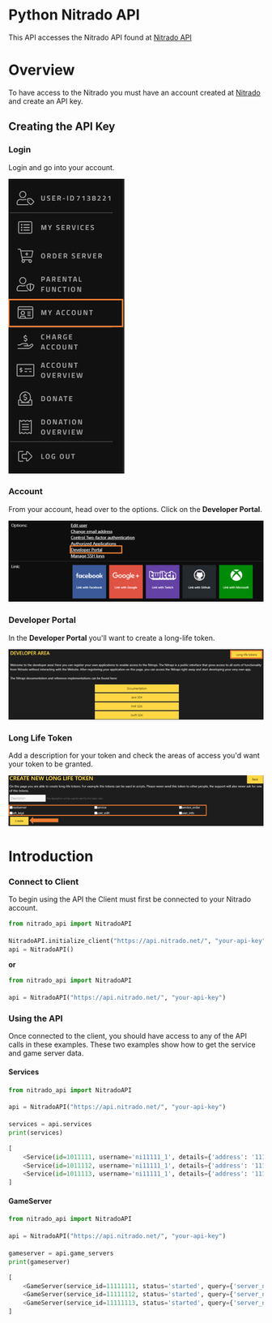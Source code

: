 # Python Nitrado API


This API accesses the Nitrado API found at [Nitrado API](https://api.nitrado.net/)


# Overview

To have access to the Nitrado you must have an account created at [Nitrado](https://server.nitrado.net/)
and create an API key.

## Creating the API Key
### Login
Login and go into your account.

<img src="./images/dropdown.png" alt="login" /><br />

### Account
From your account, head over to the options. Click on the
**Developer Portal**.

<img src="./images/account.png" alt="account" /><br />

### Developer Portal
In the **Developer Portal** you'll want to create a long-life token.

<img src="./images/developer.png" alt="developer"/><br />


### Long Life Token
Add a description for your token and check the areas of access you'd
want your token to be granted.

<img src="./images/token.png" alt="token" /><br />


# Introduction

### Connect to Client
To begin using the API the Client must first be connected to your Nitrado account.

```python
from nitrado_api import NitradoAPI

NitradoAPI.initialize_client("https://api.nitrado.net/", "your-api-key")
api = NitradoAPI()
```

**or**

```python
from nitrado_api import NitradoAPI

api = NitradoAPI("https://api.nitrado.net/", "your-api-key")
```

### Using the API
Once connected to the client, you should have access to any of the API calls in these examples.
These two examples show how to get the service and game server data.

#### Services
```python
from nitrado_api import NitradoAPI

api = NitradoAPI("https://api.nitrado.net/", "your-api-key")

services = api.services
print(services)
```
```python
[
    <Service(id=1011111, username='ni11111_1', details={'address': '111.111.111.111:9996', 'name': '[API] My-Server-1', 'game': 'ARK: Survival Evolved (Xbox One)', 'portlist_short': 'arkxb', 'folder_short': 'arkxb', 'slots': 70})>,
    <Service(id=1011112, username='ni11111_1', details={'address': '111.111.111.112:9996', 'name': '[API] My-Server-2', 'game': 'ARK: Survival Evolved (Xbox One)', 'portlist_short': 'arkxb', 'folder_short': 'arkxb', 'slots': 70})>,
    <Service(id=1011113, username='ni11111_1', details={'address': '111.111.111.113:9996', 'name': '[API] My-Server-3', 'game': 'ARK: Survival Evolved (Xbox One)', 'portlist_short': 'arkxb', 'folder_short': 'arkxb', 'slots': 70})>
]
``` 

#### GameServer
```python
from nitrado_api import NitradoAPI

api = NitradoAPI("https://api.nitrado.net/", "your-api-key")

gameserver = api.game_servers
print(gameserver)
```
```python
[
    <GameServer(service_id=11111111, status='started', query={'server_name': '[API] My-Server-1', 'connect_ip': '111.111.111.111:9996', 'map': 'LostIsland', 'version': '943.10', 'player_current': 0, 'player_max': 70, 'players': []})>,
    <GameServer(service_id=11111112, status='started', query={'server_name': '[API] My-Server-2', 'connect_ip': '111.111.111.112:9996', 'map': 'Ragnarok', 'version': '943.10', 'player_current': 0, 'player_max': 70, 'players': []})>,
    <GameServer(service_id=11111113, status='started', query={'server_name': '[API] My-Server-3', 'connect_ip': '111.111.111.113:9996', 'map': 'TheIsland', 'version': '943.10', 'player_current': 0, 'player_max': 70, 'players': []})>
]
```




